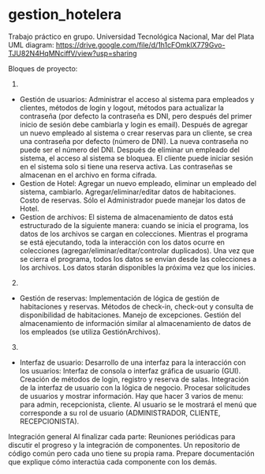 # gestion_hotelera
Trabajo práctico en grupo.  Universidad Tecnológica Nacional, Mar del Plata
UML diagram: https://drive.google.com/file/d/1h1cFOmklX779Gvo-TJU82N4HqMNciffV/view?usp=sharing

Bloques de proyecto:

1)
- Gestión de usuarios: 
Administrar el acceso al sistema para empleados y clientes, métodos de login y logout, métodos para actualizar la contraseña (por defecto la contraseña es DNI, pero después del primer inicio de sesión debe cambiarla y login es email). Después de agregar un nuevo empleado al sistema o crear reservas para un cliente, se crea una contraseña por defecto (número de DNI). La nueva contraseña no puede ser el número del DNI. Después de eliminar un empleado del sistema, el acceso al sistema se bloquea. El cliente puede iniciar sesión en el sistema solo si tiene una reserva activa. Las contraseñas se almacenan en el archivo en forma cifrada.
- Gestion de Hotel:
Agregar un nuevo empleado, eliminar un empleado del sistema, cambiarlo. Agregar/eliminar/editar datos de habitaciones. Costo de reservas. Sólo el Administrador puede manejar los datos de Hotel.
- Gestion de archivos:
  El sistema de almacenamiento de datos está estructurado de la siguiente manera: cuando se inicia el programa, los datos de los archivos se cargan en colecciones. Mientras el programa se está ejecutando, toda la interacción con los datos ocurre en colecciones (agregar/eliminar/editar/controlar duplicados). Una vez que se cierra el programa, todos los datos se envían desde las colecciones a los archivos. Los datos starán disponibles la próxima vez que los inicies.
    
2)
- Gestión de reservas: 
Implementación de lógica de gestión de habitaciones y reservas.
Métodos de check-in, check-out y consulta de disponibilidad de habitaciones. Manejo de excepciones. 
Gestión del almacenamiento de información similar al almacenamiento de datos de los empleados (se utiliza GestiónArchivos).

3)
- Interfaz de usuario:
Desarrollo de una interfaz para la interacción con los usuarios:
Interfaz de consola o interfaz gráfica de usuario (GUI).
Creación de métodos de login, registro y reserva de salas.
Integración de la interfaz de usuario con la lógica de negocio.
Procesar solicitudes de usuarios y mostrar información.
Hay que hacer 3 varios de menu: para admin, recepcionista, cliente. Al usuario se le mostrará el menú que corresponde a su rol de usuario (ADMINISTRADOR, CLIENTE, RECEPCIONISTA). 

Integración general
Al finalizar cada parte:
Reuniones periódicas para discutir el progreso y la integración de componentes.
Un repositorio de código común pero cada uno tiene su propia rama.
Prepare documentación que explique cómo interactúa cada componente con los demás.
